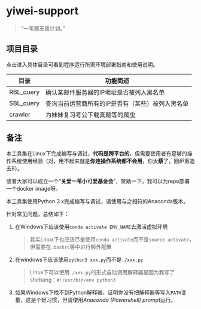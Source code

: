 # yiwei-support

> “一苇酱支援计划。”

## 项目目录

点击进入具体目录可看到程序运行所需环境部署指南和使用说明。

| 目录 | 功能简述 |
| ---- | ----|
| RBL_query | 确认某邮件服务器的IP地址是否被列入黑名单 |
| SBL_query | 查询当前运营商所有的IP是否有（某些）被列入黑名单 |
| crawler | 为妹妹复习考公下载真题等的爬虫 |

## 备注

本工具集在Linux下完成编写与调试，**代码是跨平台的**，但需要使用者有足够的操作系统使用经验（对，用不起来就是**你连操作系统都不会用**，你太**蔡**了，回炉重造去8）。

或者大家可以成立一个“**关爱一苇小可爱基金会**”，赞助一下，我可以为repo部署一个docker image呀。

本工具集使用Python 3.x完成编写与调试，请使用与之相符的Anaconda版本。

针对常见问题，总结如下：

1. 在Windows下应该使用`conda activate ENV_NAME`去激活虚拟环境
    > 其实Linux下也应该尽量使用`conda activate`而不是`source activate`，但需要在`.bashrc`等中进行额外配置
2. 在windows下应该使用`python3 xxx.py`而不是`./xxx.py`
    > Linux下可以使用`./xxx.py`的形式自动调用解释器是因为我写了shebang：`#!/usr/bin/env python3`
3. 如果Windows下找不到Python解释器，证明你没有把解释器等写入`PATH`变量，这是个好习惯，但请使用*Anaconda (Powershell) prompt*运行。